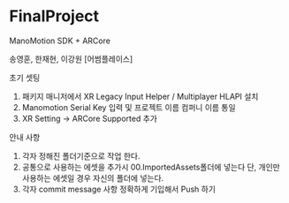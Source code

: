 # FinalProject
ManoMotion SDK + ARCore 

송영훈, 한재현, 이강원 [어썸플레이스] 

초기 셋팅 
1. 패키지 매니저에서 XR Legacy Input Helper / Multiplayer HLAPI 설치
2. Manomotion Serial Key 입력 및 프로젝트 이름 컴퍼니 이름 통일 
3. XR Setting -> ARCore Supported 추가

안내 사항 
1. 각자 정해진 폴더기준으로 작업 한다. 
2. 공통으로 사용하는 에셋을 추가시 00.ImportedAssets폴더에 넣는다  단, 개인만 사용하는 에셋일 경우 자신의 폴더에 넣는다. 
3. 각자 commit message 사항 정확하게 기입해서 Push 하기 
